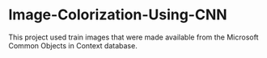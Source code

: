 # Image-Colorization-Using-CNN

This project used train images that were made available from the Microsoft Common Objects in Context database.
